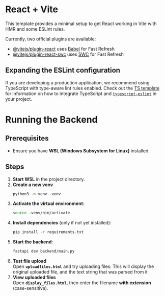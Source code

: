 # React + Vite

This template provides a minimal setup to get React working in Vite with HMR and some ESLint rules.

Currently, two official plugins are available:

- [@vitejs/plugin-react](https://github.com/vitejs/vite-plugin-react/blob/main/packages/plugin-react) uses [Babel](https://babeljs.io/) for Fast Refresh
- [@vitejs/plugin-react-swc](https://github.com/vitejs/vite-plugin-react/blob/main/packages/plugin-react-swc) uses [SWC](https://swc.rs/) for Fast Refresh

## Expanding the ESLint configuration

If you are developing a production application, we recommend using TypeScript with type-aware lint rules enabled. Check out the [TS template](https://github.com/vitejs/vite/tree/main/packages/create-vite/template-react-ts) for information on how to integrate TypeScript and [`typescript-eslint`](https://typescript-eslint.io) in your project.

# Running the Backend

## Prerequisites
- Ensure you have **WSL (Windows Subsystem for Linux)** installed.

## Steps

1. **Start WSL** in the project directory.
2. **Create a new venv**
    ```bash
    python3 -m venv .venv
3. **Activate the virtual environment**:
   ```bash
   source .venv/bin/activate
   ```
4. **Install dependencies** (only if not yet installed):
   ```bash
   pip install -r requirements.txt
   ```
5. **Start the backend**:
   ```bash
   fastapi dev backend/main.py
   ```
6. **Test file upload**  
   Open **`uploadfiles.html`** and try uploading files.
   This will display the original uploaded file, and the text string that was parsed from it
7. **View uploaded files**  
   Open **`display_files.html`**, then enter the filename **with extension** (case-sensitive).

